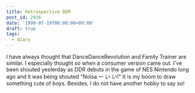 ```yaml
---
title: Retrospective DDR
post_id: 2936
date: '1999-07-19T00:00:00+09:00'
draft: true
tags:
  - diary
---
```


I have always thought that DanceDanceRevolution and Family Trainer are similar. I especially thought so when a consumer version came out. I've been shouted yesterday as DDR debuts in the game of NES Nintendo long ago and it was being shouted "Noisa ー い い!" It is my boom to draw something cute of boys. Besides, I do not have another hobby to say so!
